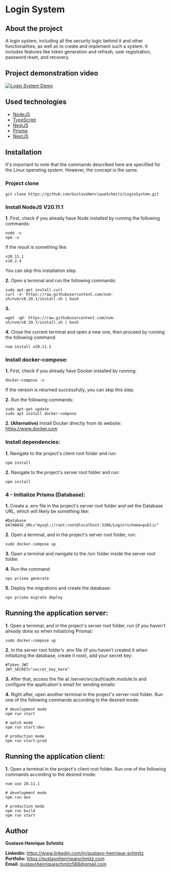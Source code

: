 # Login System

## About the project
A login system, including all the security logic behind it and other functionalities, as well as to create and implement such a system. It includes features like token generation and refresh, user registration, password reset, and recovery.

## Project demonstration video
[![Login System Demo](https://img.youtube.com/vi/grnNSNoWz-4/0.jpg)](https://www.youtube.com/watch?v=grnNSNoWz-4)

## Used technologies
- [NodeJS](https://nodejs.org)
- [TypeScript](https://www.typescriptlang.org)
- [NestJS](https://github.com/nestjs/nest)
- [Prisma](https://www.prisma.io)
- [NextJS](https://nextjs.org/)

## Installation
It's important to note that the commands described here are specified for the Linux operating system. However, the concept is the same.

### Project clone

```
git clone https://github.com/GustavoHenriqueSchmitz/LoginSystem.git
```

### Install NodeJS V20.11.1

**1.** First, check if you already have Node installed by running the following commands:

```
node -v
npm -v
```

If the result is something like:
```
v20.11.1
v10.2.4
```

You can skip this installation step.

**2.** Open a terminal and run the following commands:
```
sudo apt-get install curl
curl -o- https://raw.githubusercontent.com/nvm-sh/nvm/v0.39.1/install.sh | bash
```

**3.**
```
wget -qO- https://raw.githubusercontent.com/nvm-sh/nvm/v0.39.7/install.sh | bash
```

**4.** Close the current terminal and open a new one, then proceed by running the following command:
```
nvm install v20.11.1
```
### Install docker-compose:

**1.** First, check if you already have Docker installed by running:
```
docker-compose -v
```
If the version is returned successfully, you can skip this step.

**2.** Run the following commands:
```
sudo apt-get update            
sudo apt install docker-compose
```

**2. (Alternative)** Install Docker directly from its website:
https://www.docker.com

### Install dependencies:

**1.** Navigate to the project's client root folder and run:

```
npm install
```

**2.** Navigate to the project's server root folder and run:

```
npm install
```

### 4 - Initialize Prisma (Database):

**1.** Create a .env file in the project's server root folder and set the Database URL, which will likely be something like:
```
#Database
DATABASE_URL="mysql://root:root@localhost:3306/Login?schema=public"
```

**2.** Open a terminal, and in the project's server root folder, run:
```
sudo docker-compose up
```

**3.** Open a terminal and navigate to the /src folder inside the server root folder.

**4.** Run the command:
```
npx prisma generate
```

**5.** Deploy the migrations and create the database:
```
npx prisma migrate deploy
```

## Running the application server:

**1.** Open a terminal, and in the project's server root folder, run (if you haven't already done so when initializing Prisma):
```
sudo docker-compose up
```

**2.** In the server root folder’s .env file (if you haven’t created it when initializing the database, create it now), add your secret key:
```
#Token JWT
JWT_SECRET="secret_key_here"
```

**3.** After that, access the file at /server/src/auth/auth.module.ts and configure the application's email for sending emails:

**4.** Right after, open another terminal in the project's server root folder. Run one of the following commands according to the desired mode:

```
# development mode
npm run start

# watch mode
npm run start:dev

# production mode
npm run start:prod
```

## Running the application client:

**1.** Open a terminal in the project's client root folder. Run one of the following commands according to the desired mode:

```
nvm use 20.11.1
```

```
# development mode
npm run dev

# production mode
npm run build
npm run start
``` 

## Author
**Gustavo Henrique Schmitz**

**Linkedin:** https://www.linkedin.com/in/gustavo-henrique-schmitz  
**Portfolio:** https://gustavohenriqueschmitz.com  
**Email:** gustavohenriqueschmitz568@gmail.com  
